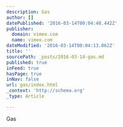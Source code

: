 ```yaml
---
description: Gas
author: []
datePublished: '2016-03-14T00:04:48.442Z'
publisher:
  domain: vimeo.com
  name: vimeo.com
dateModified: '2016-03-14T00:04:13.062Z'
title: ''
sourcePath: _posts/2016-03-14-gas.md
published: true
inFeed: true
hasPage: true
inNav: false
url: gas/index.html
_context: 'http://schema.org'
_type: Article

---
```

Gas